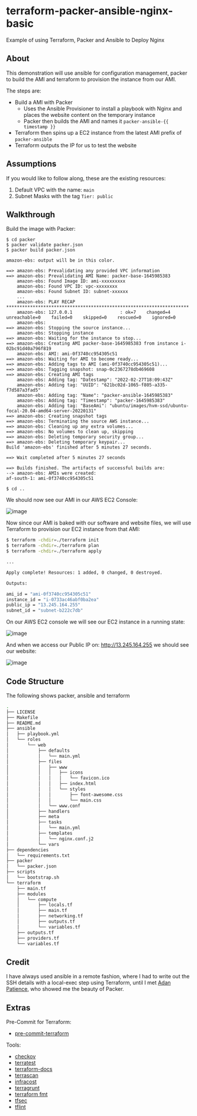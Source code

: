 # terraform-packer-ansible-nginx-basic
Example of using Terraform, Packer and Ansible to Deploy Nginx

## About

This demonstration will use ansible for configuration management, packer to build the AMI and terraform to provision the instance from our AMI.

The steps are:

- Build a AMI with Packer
  - Uses the Ansible Provisioner to install a playbook with Nginx and places the website content on the temporary instance
  - Packer then builds the AMI and names it `packer-ansible-{{ timestamp }}`
- Terraform then spins up a EC2 instance from the latest AMI prefix of `packer-ansible`
- Terraform outputs the IP for us to test the website

## Assumptions

If you would like to follow along, these are the existing resources:

1. Default VPC with the name: `main`
2. Subnet Masks with the tag `Tier: public`

## Walkthrough

Build the image with Packer:

```
$ cd packer
$ packer validate packer.json
$ packer build packer.json

amazon-ebs: output will be in this color.

==> amazon-ebs: Prevalidating any provided VPC information
==> amazon-ebs: Prevalidating AMI Name: packer-base-1645985383
    amazon-ebs: Found Image ID: ami-xxxxxxxxx
    amazon-ebs: Found VPC ID: vpc-xxxxxxxx
    amazon-ebs: Found Subnet ID: subnet-xxxxxx
    ...
    amazon-ebs: PLAY RECAP *********************************************************************
    amazon-ebs: 127.0.0.1                  : ok=7    changed=4    unreachable=0    failed=0    skipped=0    rescued=0    ignored=0
    amazon-ebs:
==> amazon-ebs: Stopping the source instance...
    amazon-ebs: Stopping instance
==> amazon-ebs: Waiting for the instance to stop...
==> amazon-ebs: Creating AMI packer-base-1645985383 from instance i-02bc91d40a796f819
    amazon-ebs: AMI: ami-0f3740cc954305c51
==> amazon-ebs: Waiting for AMI to become ready...
==> amazon-ebs: Adding tags to AMI (ami-0f3740cc954305c51)...
==> amazon-ebs: Tagging snapshot: snap-0c2367278db469608
==> amazon-ebs: Creating AMI tags
    amazon-ebs: Adding tag: "Datestamp": "2022-02-27T18:09:43Z"
    amazon-ebs: Adding tag: "UUID": "621bc02d-1065-f805-a335-f7d587a3fad5"
    amazon-ebs: Adding tag: "Name": "packer-ansible-1645985383"
    amazon-ebs: Adding tag: "Timestamp": "packer-1645985383"
    amazon-ebs: Adding tag: "BaseAmi": "ubuntu/images/hvm-ssd/ubuntu-focal-20.04-amd64-server-20220131"
==> amazon-ebs: Creating snapshot tags
==> amazon-ebs: Terminating the source AWS instance...
==> amazon-ebs: Cleaning up any extra volumes...
==> amazon-ebs: No volumes to clean up, skipping
==> amazon-ebs: Deleting temporary security group...
==> amazon-ebs: Deleting temporary keypair...
Build 'amazon-ebs' finished after 5 minutes 27 seconds.

==> Wait completed after 5 minutes 27 seconds

==> Builds finished. The artifacts of successful builds are:
--> amazon-ebs: AMIs were created:
af-south-1: ami-0f3740cc954305c51

$ cd ..
```

We should now see our AMI in our AWS EC2 Console:

![image](https://user-images.githubusercontent.com/567298/155898207-f9103dcb-1c8f-4b12-b728-869323222e8c.png)

Now since our AMI is baked with our software and website files, we will use Terraform to provision our EC2 instance from that AMI:

```bash
$ terraform -chdir=./terraform init
$ terraform -chdir=./terraform plan
$ terraform -chdir=./terraform apply

...

Apply complete! Resources: 1 added, 0 changed, 0 destroyed.

Outputs:

ami_id = "ami-0f3740cc954305c51"
instance_id = "i-0733ac46abf0ba2ea"
public_ip = "13.245.164.255"
subnet_id = "subnet-b222c7db"
```

On our AWS EC2 console we will see our EC2 instance in a running state:

![image](https://user-images.githubusercontent.com/567298/155898176-c1f6af69-55e1-4149-be0e-62927bba4a9d.png)

And when we access our Public IP on: http://13.245.164.255 we should see our website:

![image](https://user-images.githubusercontent.com/567298/155898118-cf7a80e6-7e31-45e3-a6dd-76323ecbd456.png)

## Code Structure

The following shows packer, ansible and terraform

```bash
.
├── LICENSE
├── Makefile
├── README.md
├── ansible
│   ├── playbook.yml
│   └── roles
│       └── web
│           ├── defaults
│           │   └── main.yml
│           ├── files
│           │   ├── www
│           │   │   ├── icons
│           │   │   │   └── favicon.ico
│           │   │   ├── index.html
│           │   │   └── styles
│           │   │       ├── font-awesome.css
│           │   │       └── main.css
│           │   └── www.conf
│           ├── handlers
│           ├── meta
│           ├── tasks
│           │   └── main.yml
│           ├── templates
│           │   └── nginx.conf.j2
│           └── vars
├── dependencies
│   └── requirements.txt
├── packer
│   └── packer.json
├── scripts
│   └── bootstrap.sh
└── terraform
    ├── main.tf
    ├── modules
    │   └── compute
    │       ├── locals.tf
    │       ├── main.tf
    │       ├── networking.tf
    │       ├── outputs.tf
    │       └── variables.tf
    ├── outputs.tf
    ├── providers.tf
    └── variables.tf
```

## Credit

I have always used ansible in a remote fashion, where I had to write out the SSH details with a local-exec step using Terraform, until I met [Adan Patience](), who showed me the beauty of Packer. 

## Extras

Pre-Commit for Terraform:

- [pre-commit-terraform](https://github.com/antonbabenko/pre-commit-terraform)

Tools:

- [checkov](https://github.com/bridgecrewio/checkov)
- [terratest](https://terratest.gruntwork.io/)
- [terraform-docs](https://github.com/terraform-docs/terraform-docs)
- [terrascan](https://github.com/accurics/terrascan)
- [infracost](https://github.com/infracost/infracost)
- [terragrunt](https://terragrunt.gruntwork.io/docs/getting-started/install/)
- [terraform fmt](https://www.terraform.io/cli/commands/fmt)
- [tfsec](https://github.com/aquasecurity/tfsec)
- [tflint](https://github.com/terraform-linters/tflint)
